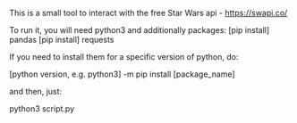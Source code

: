 This is a small tool to interact with the free Star Wars api - https://swapi.co/

To run it, you will need python3
and additionally packages:
[pip install] pandas 
[pip install] requests

If you need to install them for a specific version of python, do:

[python version, e.g. python3] -m pip install [package_name]

and then, just:

python3 script.py
 
